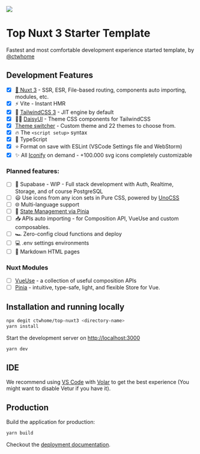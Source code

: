 ![](https://user-images.githubusercontent.com/4195550/147338199-cff47e80-f05c-4b3d-afe0-1c7b8aad08e4.png)

# Top Nuxt 3 Starter Template

Fastest and most comfortable development experience started template, by [@ctwhome](https://github.com/ctwhome)

## Development Features

* [x] [💚 Nuxt 3](https://v3.nuxtjs.org) - SSR, ESR, File-based routing, components auto importing, modules, etc.
* [x] ⚡️ Vite - Instant HMR
* [x] 🎨 [TailwindCSS 3](https://tailwindcss.com/) - JIT engine by default
* [x] 👩‍🎨 [DaisyUI](https://daisyui.com) - Theme CSS components for TailwindCSS
* [x] [Theme switcher](https://github.com/saadeghi/theme-change) - Custom theme and 22 themes to choose from. 
* [x] 🔥 The `<script setup>` syntax
* [x] 🦾 TypeScript
* [x] ⭐️ Format on save with ESLint (VSCode Settings file and WebStorm)
* [x] ✨ All [Iconify](https://iconify.design/) on demand - +100.000 svg icons completely customizable

### Planned features:

*   [ ] 🐘 Supabase - WIP - Full stack development with Auth, Realtime, Storage, and of course PostgreSQL
*   [ ] 😃 Use icons from any icon sets in Pure CSS, powered by [UnoCSS](https://github.com/antfu/unocss)
*   [ ] 🌐 Multi-language support
*   [ ] 🍍 [State Management via Pinia](https://pinia.esm.dev/)
*   [ ] 📥 APIs auto importing - for Composition API, VueUse and custom composables.
*   [ ] 🏎 Zero-config cloud functions and deploy
*   [ ] 💻 .env settings environments
*   [ ] 📄 Markdown HTML pages

### Nuxt Modules

*   [ ] [VueUse](https://github.com/vueuse/vueuse) - a collection of useful composition APIs
*   [ ] [Pinia](https://pinia.esm.dev/) - intuitive, type-safe, light, and flexible Store for Vue.

## Installation and running locally

```bash
npx degit ctwhome/top-nuxt3 <directory-name>
yarn install
```

Start the development server on [http://localhost:3000](http://localhost:3000)

```bash
yarn dev
```

## IDE

We recommend using [VS Code](https://code.visualstudio.com/) with [Volar](https://github.com/johnsoncodehk/volar) to get the best experience (You might want to disable Vetur if you have it).

## Production

Build the application for production:

```bash
yarn build
```

Checkout the [deployment documentation](https://v3.nuxtjs.org/docs/deployment).
